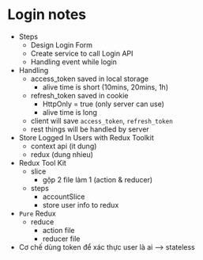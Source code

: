 # Login notes

- Steps
    - Design Login Form
    - Create service to call Login API
    - Handling event while login
- Handling
    - access_token saved in local storage
        - alive time is short (10mins, 20mins, 1h)
    - refresh_token saved in cookie
        - HttpOnly = true (only server can use)
        - alive time is long
    - client will save `access_token`, `refresh_token`
    - rest things will be handled by server
- Store Logged In Users with Redux Toolkit
    - context api (it dung)
    - redux (dung nhieu)
- Redux Tool Kit
    - slice
        - gộp 2 file làm 1 (action & reducer)
    - steps
        - accountSlice
        - store user info to redux
- `Pure` Redux
    - reduce
        - action file 
        - reducer file 
- Cơ chế dùng token để xác thực user là ai --> stateless
